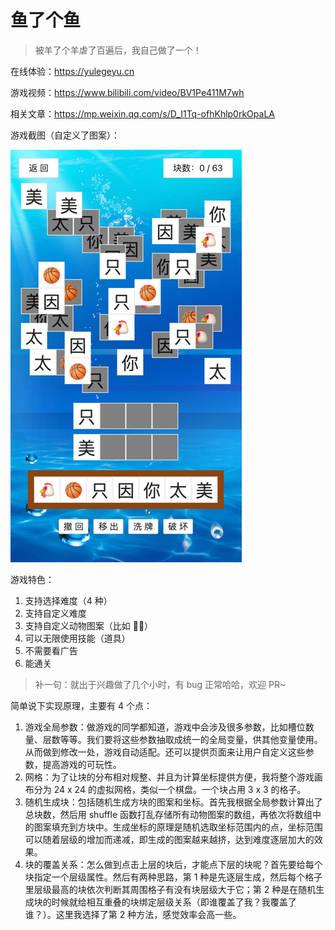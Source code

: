 # 鱼了个鱼

> 被羊了个羊虐了百遍后，我自己做了一个！

在线体验：https://yulegeyu.cn

游戏视频：https://www.bilibili.com/video/BV1Pe411M7wh

相关文章：https://mp.weixin.qq.com/s/D_I1Tq-ofhKhlp0rkOpaLA

游戏截图（自定义了图案）：

![游戏截图](doc/img.png)

游戏特色：

1. 支持选择难度（4 种）
2. 支持自定义难度
3. 支持自定义动物图案（比如 🐔🏀）
4. 可以无限使用技能（道具）
5. 不需要看广告
6. 能通关

> 补一句：就出于兴趣做了几个小时，有 bug 正常哈哈，欢迎 PR~

简单说下实现原理，主要有 4 个点：

1. 游戏全局参数：做游戏的同学都知道，游戏中会涉及很多参数，比如槽位数量、层数等等。我们要将这些参数抽取成统一的全局变量，供其他变量使用。从而做到修改一处，游戏自动适配。还可以提供页面来让用户自定义这些参数，提高游戏的可玩性。
2. 网格：为了让块的分布相对规整、并且为计算坐标提供方便，我将整个游戏画布分为 24 x 24 的虚拟网格，类似一个棋盘。一个块占用 3 x 3 的格子。
3. 随机生成块：包括随机生成方块的图案和坐标。首先我根据全局参数计算出了总块数，然后用 shuffle 函数打乱存储所有动物图案的数组，再依次将数组中的图案填充到方块中。生成坐标的原理是随机选取坐标范围内的点，坐标范围可以随着层级的增加而递减，即生成的图案越来越挤，达到难度逐层加大的效果。
4. 块的覆盖关系：怎么做到点击上层的块后，才能点下层的块呢？首先要给每个块指定一个层级属性。然后有两种思路，第 1 种是先逐层生成，然后每个格子里层级最高的块依次判断其周围格子有没有块层级大于它；第 2 种是在随机生成块的时候就给相互重叠的块绑定层级关系（即谁覆盖了我？我覆盖了谁？）。这里我选择了第 2 种方法，感觉效率会高一些。



